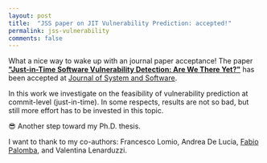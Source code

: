 ```yaml
---
layout: post
title:  "JSS paper on JIT Vulnerability Prediction: accepted!"
permalink: jss-vulnerability
comments: false
---
```


What a nice way to wake up with an journal paper acceptance!
The paper [**"Just-in-Time Software Vulnerability Detection: Are We There Yet?"**](publications#j3) has been accepted at [Journal of System and Software](https://www.journals.elsevier.com/journal-of-systems-and-software).

In this work we investigate on the feasibility of vulnerability prediction at commit-level (just-in-time).
In some respects, results are not so bad, but still more effort has to be invested in this topic.

:sunglasses: Another step toward my Ph.D. thesis.

I want to thank to my co-authors: Francesco Lomio, Andrea De Lucia, [Fabio Palomba](https://fpalomba.github.io/), and Valentina Lenarduzzi.
